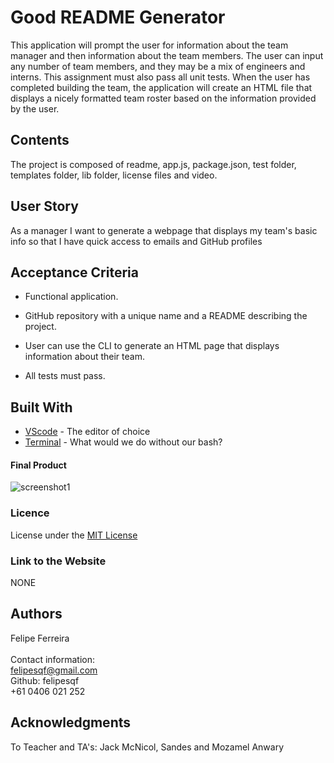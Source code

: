 # Good README Generator

This application will prompt the user for information about the team manager and then information about the team members. The user can input any number of team members, and they may be a mix of engineers and interns. This assignment must also pass all unit tests. When the user has completed building the team, the application will create an HTML file that displays a nicely formatted team roster based on the information provided by the user.
​

## Contents

The project is composed of readme, app.js, package.json, test folder, templates folder, lib folder, license files and video.

## User Story

As a manager
I want to generate a webpage that displays my team's basic info
so that I have quick access to emails and GitHub profiles
​

## Acceptance Criteria

- Functional application.

- GitHub repository with a unique name and a README describing the project.

- User can use the CLI to generate an HTML page that displays information about their team.

- All tests must pass.

## Built With

- [VScode](https://code.visualstudio.com/) - The editor of choice
- [Terminal](https://gitforwindows.org/) - What would we do without our bash?
  ​

#### Final Product

![screenshot1](https://github.com/felipesqf/Good-README-Generator/blob/master/Assets/team.PNG)

### Licence

License under the [MIT License](LICENSE)
​

### Link to the Website

NONE

## Authors

Felipe Ferreira <br><br>
Contact information:<br>
felipesqf@gmail.com<br>
Github: felipesqf<br>
+61 0406 021 252
​​

## Acknowledgments

To Teacher and TA's:
Jack McNicol, Sandes and Mozamel Anwary
